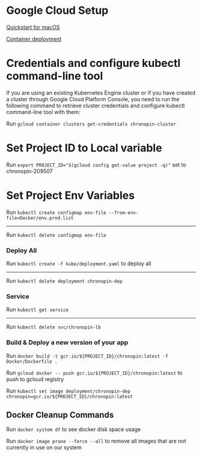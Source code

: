 # Google Cloud Setup

[Quickstart for macOS](https://cloud.google.com/sdk/docs/quickstart-macos)

[Container deployment](https://cloud.google.com/kubernetes-engine/docs/tutorials/hello-app)

# Credentials and configure kubectl command-line tool

If you are using an existing Kubernetes Engine cluster or if you have created a cluster through Google Cloud Platform Console, you need to run the following command to retrieve cluster credentials and configure kubectl command-line tool with them:

Run `gcloud container clusters get-credentials chronopin-cluster`

# Set Project ID to Local variable

Run `export PROJECT_ID="$(gcloud config get-value project -q)"` set to chronopin-209507

# Set Project Env Variables 

Run `kubectl create configmap env-file --from-env-file=Docker/env.prod.list`

---

Run `kubectl delete configmap env-file`

### Deploy All

Run `kubectl create -f kube/deployment.yaml` to deploy all

---

Run `kubectl delete deployment chronopin-dep`

### Service

Run `kubectl get service`

---

Run `kubectl delete svc/chronopin-lb`


### Build & Deploy a new version of your app

Run `docker build -t gcr.io/${PROJECT_ID}/chronopin:latest -f Docker/Dockerfile .`

Run `gcloud docker -- push gcr.io/${PROJECT_ID}/chronopin:latest` to push to gcloud registry

Run `kubectl set image deployment/chronopin-dep chronopin=gcr.io/${PROJECT_ID}/chronopin:latest`

## Docker Cleanup Commands

Run `docker system df` to see docker disk space usage

Run `docker image prune --force --all` to remove all images that are not currently in use on our system